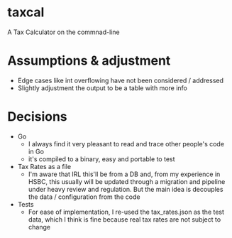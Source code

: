 # taxcal
A Tax Calculator on the commnad-line


# Assumptions & adjustment
- Edge cases like int overflowing have not been considered / addressed
- Slightly adjustment the output to be a table with more info


# Decisions
- Go 
    - I always find it very pleasant to read and trace other people's code in Go
    - it's compiled to a binary, easy and portable to test
- Tax Rates as a file
    - I'm aware that IRL this'll be from a DB and, from my experience in HSBC, this usually will be updated through a migration and pipeline under heavy review and regulation. But the main idea is decouples the data / configuration from the code
- Tests
    - For ease of implementation, I re-used the tax_rates.json as the test data, which I think is fine because real tax rates are not subject to change